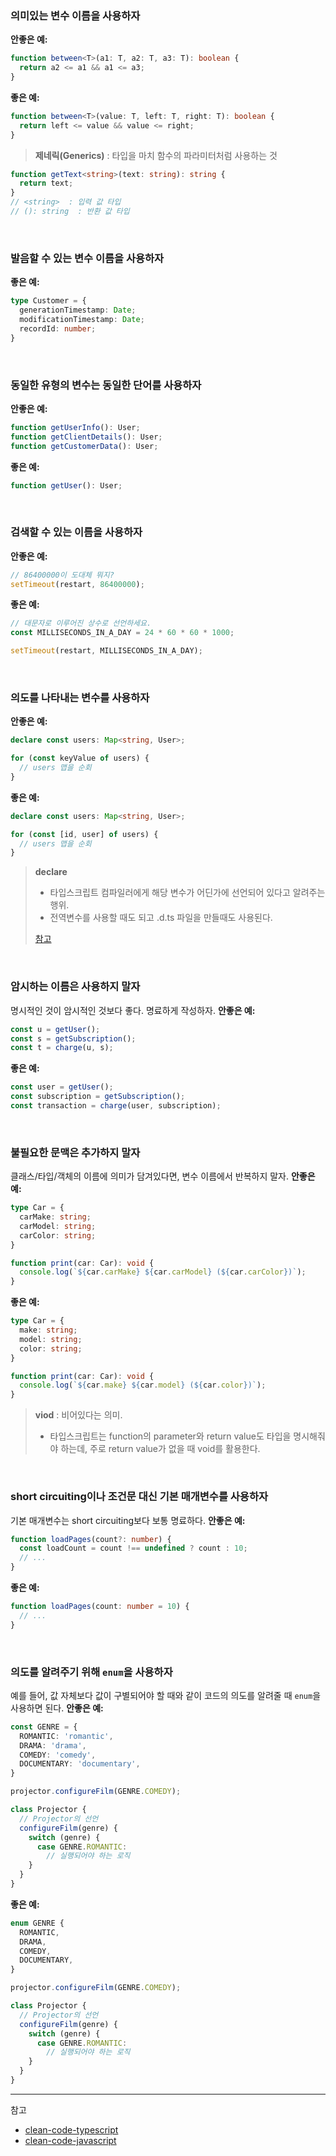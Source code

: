 ### 의미있는 변수 이름을 사용하자
**안좋은 예:** 
```typescript
function between<T>(a1: T, a2: T, a3: T): boolean {
  return a2 <= a1 && a1 <= a3;
}
```
**좋은 예:** 
```typescript
function between<T>(value: T, left: T, right: T): boolean {
  return left <= value && value <= right;
}
```
> **제네릭(Generics)** : 타입을 마치 함수의 파라미터처럼 사용하는 것
```typescript
function getText<string>(text: string): string {
  return text;
}
// <string>  : 입력 값 타입
// (): string  : 반환 값 타입
```

<br/>

### 발음할 수 있는 변수 이름을 사용하자
**좋은 예:**
```typescript
type Customer = {
  generationTimestamp: Date;
  modificationTimestamp: Date;
  recordId: number;
}
```

<br/>

### 동일한 유형의 변수는 동일한 단어를 사용하자
**안좋은 예:**
```typescript
function getUserInfo(): User;
function getClientDetails(): User;
function getCustomerData(): User;
```
**좋은 예:**
```typescript
function getUser(): User;
```

<br/>


### 검색할 수 있는 이름을 사용하자
**안좋은 예:**
```typescript
// 86400000이 도대체 뭐지?
setTimeout(restart, 86400000);
```
**좋은 예:**
```typescript
// 대문자로 이루어진 상수로 선언하세요.
const MILLISECONDS_IN_A_DAY = 24 * 60 * 60 * 1000;

setTimeout(restart, MILLISECONDS_IN_A_DAY);
```

<br/>

### 의도를 나타내는 변수를 사용하자
**안좋은 예:**
```typescript
declare const users: Map<string, User>;

for (const keyValue of users) {
  // users 맵을 순회
}
```
**좋은 예:**
```typescript
declare const users: Map<string, User>;

for (const [id, user] of users) {
  // users 맵을 순회
}
```
> **declare** 
> - 타입스크립트 컴파일러에게 해당 변수가 어딘가에 선언되어 있다고 알려주는 행위. 
> - 전역변수를 사용할 때도 되고 .d.ts 파일을 만들때도 사용된다.
>
> [참고](https://stackoverflow.com/questions/35019987/what-does-declare-do-in-export-declare-class-actions)

<br/>

### 암시하는 이름은 사용하지 말자
명시적인 것이 암시적인 것보다 좋다. 명료하게 작성하자.
**안좋은 예:**
```typescript
const u = getUser();
const s = getSubscription();
const t = charge(u, s);
```
**좋은 예:**
```typescript
const user = getUser();
const subscription = getSubscription();
const transaction = charge(user, subscription);
```

<br/>

### 불필요한 문맥은 추가하지 말자
클래스/타입/객체의 이름에 의미가 담겨있다면, 변수 이름에서 반복하지 말자.
**안좋은 예:**
```typescript
type Car = {
  carMake: string;
  carModel: string;
  carColor: string;
}

function print(car: Car): void {
  console.log(`${car.carMake} ${car.carModel} (${car.carColor})`);
}
```
**좋은 예:**
```typescript
type Car = {
  make: string;
  model: string;
  color: string;
}

function print(car: Car): void {
  console.log(`${car.make} ${car.model} (${car.color})`);
}
```
> **viod** : 비어있다는 의미. 
> - 타입스크립트는 function의 parameter와 return value도 타입을 명시해줘야 하는데, 주로 return value가 없을 때 void를 활용한다.

<br/>

### short circuiting이나 조건문 대신 기본 매개변수를 사용하자
기본 매개변수는 short circuiting보다 보통 명료하다.
**안좋은 예:**
```typescript
function loadPages(count?: number) {
  const loadCount = count !== undefined ? count : 10;
  // ...
}
```
**좋은 예:**
```typescript
function loadPages(count: number = 10) {
  // ...
}
```

<br/>

### 의도를 알려주기 위해 `enum`을 사용하자
예를 들어, 값 자체보다 값이 구별되어야 할 때와 같이 코드의 의도를 알려줄 때 `enum`을 사용하면 된다.
**안좋은 예:**
```typescript
const GENRE = {
  ROMANTIC: 'romantic',
  DRAMA: 'drama',
  COMEDY: 'comedy',
  DOCUMENTARY: 'documentary',
}

projector.configureFilm(GENRE.COMEDY);

class Projector {
  // Projector의 선언
  configureFilm(genre) {
    switch (genre) {
      case GENRE.ROMANTIC:
        // 실행되어야 하는 로직
    }
  }
}
```
**좋은 예:**
```typescript
enum GENRE {
  ROMANTIC,
  DRAMA,
  COMEDY,
  DOCUMENTARY,
}

projector.configureFilm(GENRE.COMEDY);

class Projector {
  // Projector의 선언
  configureFilm(genre) {
    switch (genre) {
      case GENRE.ROMANTIC:
        // 실행되어야 하는 로직
    }
  }
}
```




***


참고
- [clean-code-typescript](https://738.github.io/clean-code-typescript/)
- [clean-code-javascript](https://github.com/qkraudghgh/clean-code-javascript-ko#%EB%B3%80%EC%88%98variables)
